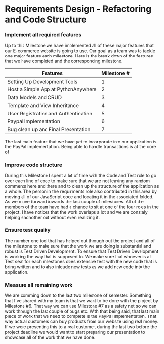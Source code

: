 # Requirements Design - Refactoring and Code Structure

### Implement all required features

Up to this Milestone we have implemented all of these major features that our E-commerce website is going to use. Our goal as a team was to tackle one major feature each milestone. Here is the break down of the features that we have completed and the corresponding milestone. 

|Features|Milestone #|
|---------------------|-----|
|Setting Up Development Tools|1|
|Host a Simple App at PythonAnywhere|2|
|Data Models and CRUD|3|
|Template and View Inheritance|4|
|User Registration and Authentication|5|
|Paypal Implementation |6|
|Bug clean up and Final Presentation |7|

The last main feature that we have yet to incorporate into our application is the PayPal implementation. Being able to handle transactions is at the core of 


### Improve code structure

During this Milestone I spent a lot of time with the Code and Test role to go over each line of code to make sure that we are not leaving any random comments here and there and to clean up the structure of the application as a whole. The person in the requirments role also contributed in this area by moving all of our JavaScript code and locating it in the associated folded. As we move forward towards the last couple of milestones. All of the members of the team have had a chance to sit at one of the four roles in the project. I have notices that the work overlaps a lot and we are constaly helping eachother out without even realizing it. 

### Ensure test quality

The number one tool that has helped out through out the project and all of the milestone to make sure that the work we are doing is substantial and robust is Test Driven Development.
To ensure that Test Driven Development is working the way that is supposed to. We make sure that whoever is at Test seat for each milestones does extensive test with the new code that is bring written and to also inlcude new tests as we add new code into the application.

### Measure all remaining work
We are comming down to the last two milestone of semester. Something that I've shared with my team is that we want to be done with the project by Milestone #6. That way we can use Milestone #7 as a safety net so we can work through the last couple of bugs etc. With that being said, that last main piece of work that we need to complete is the PayPal implementation. That way actual customers can buy products from our website using real money. If we were presenting this to a real customer, during the last two before the project deadline we would want to start preparing our presentation to showcase all of the work that we have done. 
